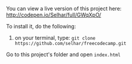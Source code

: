 You can view a live version of this project here: http://codepen.io/Selhar/full/GWqXpO/

To install it, do the following:

1. on your terminal, type: `git clone https://github.com/selhar/freecodecamp.git `

Go to this project's folder and open `index.html`